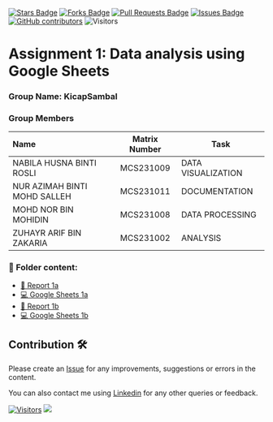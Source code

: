 <a href="https://github.com/drshahizan/BDM/stargazers"><img src="https://img.shields.io/github/stars/drshahizan/BDM" alt="Stars Badge"/></a>
<a href="https://github.com/drshahizan/BDM/network/members"><img src="https://img.shields.io/github/forks/drshahizan/BDM" alt="Forks Badge"/></a>
<a href="https://github.com/drshahizan/BDM/pulls"><img src="https://img.shields.io/github/issues-pr/drshahizan/BDM" alt="Pull Requests Badge"/></a>
<a href="https://github.com/drshahizan/BDM"><img src="https://img.shields.io/github/issues/drshahizan/BDM" alt="Issues Badge"/></a>
<a href="https://github.com/drshahizan/BDM/graphs/contributors"><img alt="GitHub contributors" src="https://img.shields.io/github/contributors/drshahizan/BDM?color=2b9348"></a>
![Visitors](https://api.visitorbadge.io/api/visitors?path=https%3A%2F%2Fgithub.com%2Fdrshahizan%2BDM&labelColor=%23d9e3f0&countColor=%23697689&style=flat)

# Assignment 1: Data analysis using Google Sheets

### Group Name: KicapSambal
### Group Members

| Name                                     | Matrix Number | Task |
| :----------------------------------------| :-------------: | ------------- |
| NABILA HUSNA BINTI ROSLI         |   MCS231009   |   DATA VISUALIZATION   |
| NUR AZIMAH BINTI MOHD SALLEH     |   MCS231011   |   DOCUMENTATION   |
| MOHD NOR BIN MOHIDIN             |   MCS231008   |   DATA PROCESSING   |
| ZUHAYR ARIF BIN ZAKARIA          |   MCS231002   |   ANALYSIS   |

### 📂 Folder content:
* [📖 Report 1a](https://docs.google.com/document/d/1gCIiatSB507Y37mxAa2rAuzv0deFsC-m59mkgTzoOvY/edit?usp=sharing)
* [💻 Google Sheets 1a](https://docs.google.com/spreadsheets/d/1Clo7R6G0apy2oTMzZPkGOkLG18fc3qq2DVW5tK8G2CU/edit?usp=sharing)
* [📖 Report 1b](https://docs.google.com/document/d/1oc-pzSe2xgHOyngflN_sI8xmyRPnJaBaxhKh40MyuIw/edit?usp=sharing)
* [💻 Google Sheets 1b](https://docs.google.com/spreadsheets/d/1uNiasdBpbl1BK-lLNpfRqmQLRNR5wC0ZmJlNQCZUafU/edit?usp=sharing)

## Contribution 🛠️
Please create an [Issue](https://github.com/drshahizan/BDM/issues) for any improvements, suggestions or errors in the content.

You can also contact me using [Linkedin](https://www.linkedin.com/in/drshahizan/) for any other queries or feedback.

[![Visitors](https://api.visitorbadge.io/api/visitors?path=https%3A%2F%2Fgithub.com%2Fdrshahizan&labelColor=%23697689&countColor=%23555555&style=plastic)](https://visitorbadge.io/status?path=https%3A%2F%2Fgithub.com%2Fdrshahizan)
![](https://hit.yhype.me/github/profile?user_id=81284918)



